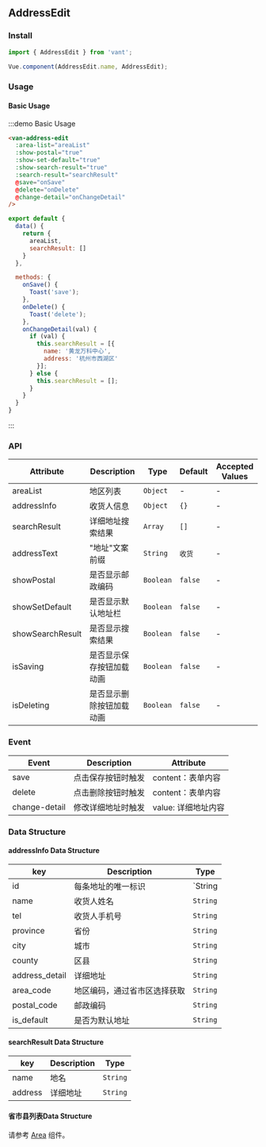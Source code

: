 <script>
import { Toast } from 'packages';
import areaList from '../../mock/area.json';

export default {
  data() {
    return {
      areaList,
      searchResult: []
    }
  },

  methods: {
    onSave() {
      Toast('save');
    },
    onDelete() {
      Toast('delete');
    },
    onChangeDetail(val) {
      if (val) {
        this.searchResult = [{
          name: '黄龙万科中心',
          address: '杭州市西湖区'
        }, {
          name: '黄龙万科中心H座'
        }, {
          name: '黄龙万科中心H座',
          address: '杭州市西湖区'
        }];
      } else {
        this.searchResult = [];
      }
    }
  }
};
</script>

## AddressEdit

### Install
``` javascript
import { AddressEdit } from 'vant';

Vue.component(AddressEdit.name, AddressEdit);
```

### Usage

#### Basic Usage

:::demo Basic Usage
```html
<van-address-edit
  :area-list="areaList"
  :show-postal="true"
  :show-set-default="true"
  :show-search-result="true"
  :search-result="searchResult"
  @save="onSave"
  @delete="onDelete"
  @change-detail="onChangeDetail"
/>
```

```javascript
export default {
  data() {
    return {
      areaList,
      searchResult: []
    }
  },

  methods: {
    onSave() {
      Toast('save');
    },
    onDelete() {
      Toast('delete');
    },
    onChangeDetail(val) {
      if (val) {
        this.searchResult = [{
          name: '黄龙万科中心',
          address: '杭州市西湖区'
        }];
      } else {
        this.searchResult = [];
      }
    }
  }
}
```
:::

### API

| Attribute | Description | Type | Default | Accepted Values |
|-----------|-----------|-----------|-------------|-------------|
| areaList | 地区列表 | `Object` | - | - |
| addressInfo | 收货人信息 | `Object` | `{}` | - |
| searchResult | 详细地址搜索结果 | `Array` | `[]` | - |
| addressText | "地址"文案前缀 | `String` | `收货` | - |
| showPostal | 是否显示邮政编码 | `Boolean` | `false` | - |
| showSetDefault | 是否显示默认地址栏 | `Boolean` | `false` | - |
| showSearchResult | 是否显示搜索结果 | `Boolean` | `false` | - |
| isSaving | 是否显示保存按钮加载动画 | `Boolean` | `false` | - |
| isDeleting | 是否显示删除按钮加载动画 | `Boolean` | `false` | - |

### Event

| Event | Description | Attribute |
|-----------|-----------|-----------|
| save | 点击保存按钮时触发 | content：表单内容 |
| delete | 点击删除按钮时触发 | content：表单内容 |
| change-detail | 修改详细地址时触发 | value: 详细地址内容 |

### Data Structure

#### addressInfo Data Structure
| key | Description | Type |
|-----------|-----------|-----------|
| id | 每条地址的唯一标识 | `String | Number` |
| name | 收货人姓名 | `String` |
| tel | 收货人手机号 | `String` |
| province | 省份 | `String` |
| city | 城市 | `String` |
| county | 区县 | `String` |
| address_detail | 详细地址 | `String` |
| area_code | 地区编码，通过省市区选择获取 | `String` |
| postal_code | 邮政编码 | `String` |
| is_default | 是否为默认地址 | `String` |

#### searchResult Data Structure
| key | Description | Type |
|-----------|-----------|-----------|
| name | 地名 | `String` |
| address | 详细地址 | `String` |

#### 省市县列表Data Structure
请参考 [Area](#/zh-CN/component/area) 组件。
